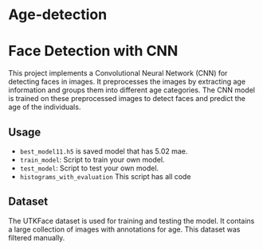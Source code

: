 # Age-detection
# Face Detection with CNN

This project implements a Convolutional Neural Network (CNN) for detecting faces in images. It preprocesses the images by extracting age information and groups them into different age categories. The CNN model is trained on these preprocessed images to detect faces and predict the age of the individuals.

## Usage

- `best_model11.h5` is saved model that has 5.02 mae.
- `train_model`: Script to train your own model.
- `test_model`: Script to test your own model.
- `histograms_with_evaluation` This script has all code

## Dataset

The UTKFace dataset is used for training and testing the model. It contains a large collection of images with annotations for age. This dataset was filtered manually.
